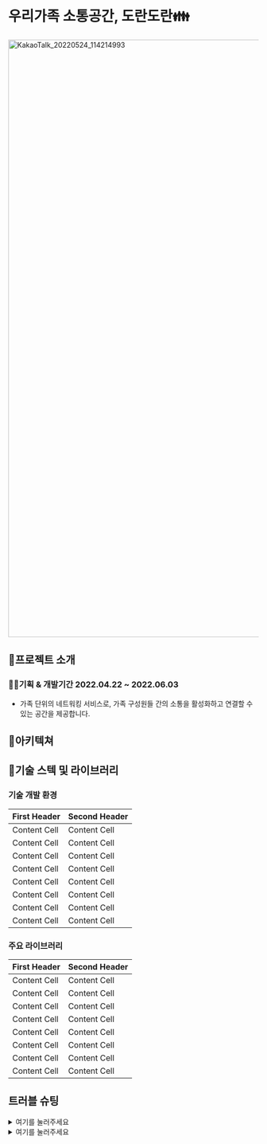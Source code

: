 # 우리가족 소통공간, 도란도란👪
<img width="1200" alt="KakaoTalk_20220524_114214993" src="https://user-images.githubusercontent.com/100390926/170814313-dc64a487-f3ff-40c1-8c91-ee9d7ec150d4.png">
 
 ## 👋프로젝트 소개
 ### 👨‍💻기획 & 개발기간 2022.04.22 ~ 2022.06.03
  - 가족 단위의 네트워킹 서비스로, 가족 구성원들 간의 소통을 활성화하고 연결할 수 있는 공간을 제공합니다.



## 🎨아키텍쳐



## 🔨기술 스텍 및 라이브러리
### 기술 개발 환경
| First Header | Second Header |
| ------------ | ------------- |
| Content Cell | Content Cell  |
| Content Cell | Content Cell  |
| Content Cell | Content Cell  |
| Content Cell | Content Cell  |
| Content Cell | Content Cell  |
| Content Cell | Content Cell  |
| Content Cell | Content Cell  |
| Content Cell | Content Cell  |

### 주요 라이브러리
| First Header | Second Header |
| ------------ | ------------- |
| Content Cell | Content Cell  |
| Content Cell | Content Cell  |
| Content Cell | Content Cell  |
| Content Cell | Content Cell  |
| Content Cell | Content Cell  |
| Content Cell | Content Cell  |
| Content Cell | Content Cell  |
| Content Cell | Content Cell  |

   
## 트러블 슈팅
<details>
<summary>여기를 눌러주세요</summary>
<div markdown="1">       

ㅁㅁㅁㅁ

</div>
</details>
<details>
<summary>여기를 눌러주세요</summary>
<div markdown="1">       

ㅁㅁㅁㅁ

</div>
</details>
